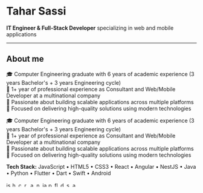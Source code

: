 # Tahar Sassi

**IT Engineer & Full-Stack Developer** specializing in web and mobile applications

---

## About me

🎓 Computer Engineering graduate with 6 years of academic experience (3 years Bachelor's + 3 years Engineering cycle)  
💼 1+ year of professional experience as Consultant and Web/Mobile Developer at a multinational company  
🚀 Passionate about building scalable applications across multiple platforms  
🔧 Focused on delivering high-quality solutions using modern technologies

🎓 Computer Engineering graduate with 6 years of academic experience (3 years Bachelor's + 3 years Engineering cycle)  
💼 1+ year of professional experience as Consultant and Web/Mobile Developer at a multinational company  
🚀 Passionate about building scalable applications across multiple platforms  
🔧 Focused on delivering high-quality solutions using modern technologies

**Tech Stack:** JavaScript • HTML5 • CSS3 • React • Angular • NestJS • Java • Python • Flutter • Dart • Swift • Android

<div align="left">
  <img src="https://cdn.jsdelivr.net/gh/devicons/devicon/icons/javascript/javascript-original.svg" height="12" alt="js" />
  <img src="https://cdn.jsdelivr.net/gh/devicons/devicon/icons/html5/html5-original.svg" height="12" alt="html" />
  <img src="https://cdn.jsdelivr.net/gh/devicons/devicon/icons/css3/css3-original.svg" height="12" alt="css" />
  <img src="https://cdn.jsdelivr.net/gh/devicons/devicon/icons/react/react-original.svg" height="12" alt="react" />
  <img src="https://cdn.jsdelivr.net/gh/devicons/devicon/icons/angularjs/angularjs-original.svg" height="12" alt="angular" />
  <img src="https://cdn.jsdelivr.net/gh/devicons/devicon/icons/nestjs/nestjs-original.svg" height="12" alt="nest" />
  <img src="https://cdn.jsdelivr.net/gh/devicons/devicon/icons/java/java-original.svg" height="12" alt="java" />
  <img src="https://cdn.jsdelivr.net/gh/devicons/devicon/icons/python/python-original.svg" height="12" alt="python" />
  <img src="https://cdn.jsdelivr.net/gh/devicons/devicon/icons/flutter/flutter-original.svg" height="12" alt="flutter" />
  <img src="https://cdn.jsdelivr.net/gh/devicons/devicon/icons/dart/dart-original.svg" height="12" alt="dart" />
  <img src="https://cdn.jsdelivr.net/gh/devicons/devicon/icons/swift/swift-original.svg" height="12" alt="swift" />
  <img src="https://cdn.jsdelivr.net/gh/devicons/devicon/icons/android/android-original.svg" height="12" alt="android" />
</div>
